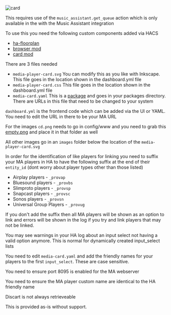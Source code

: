 ![card](https://github.com/user-attachments/assets/82eee4b1-1cbf-4ac1-bc48-9a35b0135a10)

This requires use of the `music_assistant.get_queue` action which is only available in the with the Music Assistant integration

To use this you need the following custom components added via HACS

- [ha-floorplan](https://github.com/ExperienceLovelace/ha-floorplan)
- [browser mod](https://github.com/thomasloven/hass-browser_mod)
- [card mod](https://github.com/thomasloven/lovelace-card-mod)

There are 3 files needed

- `media-player-card.svg` You can modify this as you like with Inkscape. This file goes in the location shown in the dashboard.yml file
- `media-player-card.css` This file goes in the location shown in the dashboard.yml file
- `media-card.yaml` This is a [package](https://www.home-assistant.io/docs/configuration/packages/) and goes in your packages directory. There are URLs in this file that need to be changed to your system

`dashboard.yml` is the frontend code which can be added via the UI or YAML. You need to edit the URL in there to be your MA URL

For the images `cd.png` needs to go in config/www and you need to grab this [empty.png](https://upload.wikimedia.org/wikipedia/commons/5/59/Empty.png) and place it in that folder as well

All other images go in an `images` folder below the location of the `media-player-card.svg`

In order for the identification of like players for linking you need to suffix your MA players in HA to have the following suffix at the end of their `entity_id` (dont worry about player types other than those listed)

- Airplay players - `_provap`
- Bluesound players - `_provbs`
- Slimproto players - `_provsp`
- Snapcast players - `_provsc`
- Sonos players - `_provsn`
- Universal Group Players - `_provug`

If you don't add the suffix then all MA players will be shown as an option to link and errors will be shown in the log if you try and link players that may not be linked.

You may see warnings in your HA log about an input select not having a valid option anymore. This is normal for dynamically created input_select lists

You need to edit `media-card.yaml` and add the friendly names for your players to the first `input_select`. These are case sensitive.

You need to ensure port 8095 is enabled for the MA webserver

You need to ensure the MA player custom name are identical to the HA friendly name

Discart is not always retrieveable

This is provided as-is without support.
